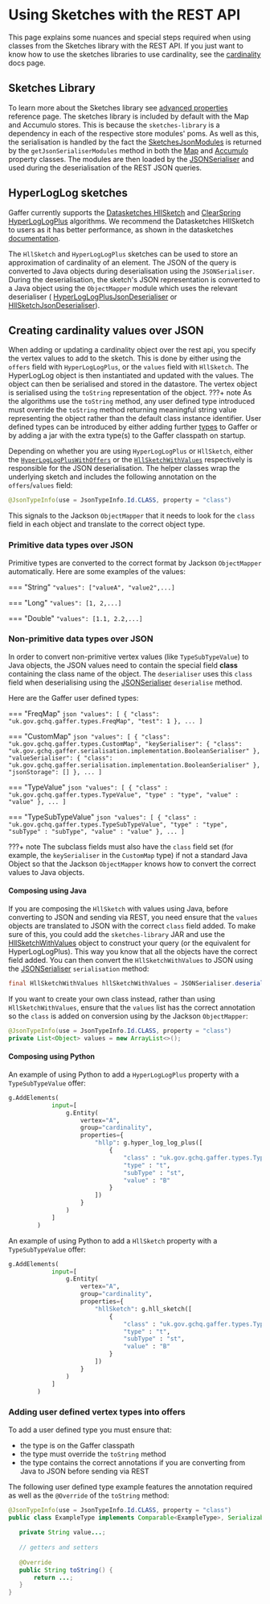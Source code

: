 # Using Sketches with the REST API

This page explains some nuances and special steps required when using classes from the Sketches library with the REST API. If you just want to know how to use the sketches libraries to
use cardinality, see the [cardinality](../getting-started/guide/cardinality.md) docs page.

## Sketches Library

To learn more about the Sketches library see [advanced properties](../../reference/properties-guide/advanced.md) reference page. 
The sketches library is included by default with the Map and Accumulo stores. This is because the `sketches-library` is a dependency in each of
the respective store modules' poms. As well as this, the serialisation is handled by the fact the 
[SketchesJsonModules](https://github.com/gchq/Gaffer/blob/v2-alpha/library/sketches-library/src/main/java/uk/gov/gchq/gaffer/sketches/serialisation/json/SketchesJsonModules.java) 
is returned by the `getJsonSerialiserModules` method in both the 
[Map](https://github.com/gchq/Gaffer/blob/a91ce4cd1e04dd0a2dfdf9633b513768fccd3507/store-implementation/map-store/src/main/java/uk/gov/gchq/gaffer/mapstore/MapStoreProperties.java#L127) 
and [Accumulo](https://github.com/gchq/Gaffer/blob/a91ce4cd1e04dd0a2dfdf9633b513768fccd3507/store-implementation/accumulo-store/src/main/java/uk/gov/gchq/gaffer/accumulostore/AccumuloProperties.java#L468) 
property classes. The modules are then loaded by the [JSONSerialiser](https://gchq.github.io/Gaffer/uk/gov/gchq/gaffer/jsonserialisation/JSONSerialiser.html) 
and used during the deserialisation of the REST JSON queries.

## HyperLogLog sketches

Gaffer currently supports the [Datasketches HllSketch](https://github.com/apache/datasketches-java/blob/master/src/main/java/org/apache/datasketches/hll/HllSketch.java) and [ClearSpring HyperLogLogPlus](https://github.com/addthis/stream-lib/blob/master/src/main/java/com/clearspring/analytics/stream/cardinality/HyperLogLogPlus.java) algorithms. We recommend the Datasketches HllSketch to users as it has better performance, as shown in the datasketches [documentation](https://datasketches.apache.org/docs/HLL/Hll_vs_CS_Hllpp.html).  

The `HllSketch` and `HyperLogLogPlus` sketches can be used to store an approximation of 
cardinality of an element. The JSON of the query is converted to Java 
objects during deserialisation using the `JSONSerialiser`. During the 
deserialisation, the sketch's JSON representation is converted to a Java 
object using the `ObjectMapper` module which uses the relevant deserialiser (
[HyperLogLogPlusJsonDeserialiser](https://github.com/gchq/Gaffer/blob/develop/library/sketches-library/src/main/java/uk/gov/gchq/gaffer/sketches/clearspring/cardinality/serialisation/json/HyperLogLogPlusJsonDeserialiser.java) or [HllSketchJsonDeserialiser](https://github.com/gchq/Gaffer/blob/develop/library/sketches-library/src/main/java/uk/gov/gchq/gaffer/sketches/datasketches/cardinality/serialisation/json/HllSketchJsonDeserialiser.java)).

## Creating cardinality values over JSON

When adding or updating a cardinality object over the rest api, you specify the vertex values to add to the sketch. 
This is done by either using the `offers` field with `HyperLogLogPlus`, or the `values` field with `HllSketch`. 
The HyperLogLog object is then instantiated and updated with
the values. The object can then be serialised and stored in the datastore. 
The vertex object is serialised using the `toString` representation of the object.
???+ note
    As the algorithms use the `toString` method, any user defined type 
    introduced must override the `toString` method returning meaningful string 
    value representing the object rather than the default class instance 
    identifier. User defined types can be introduced by either adding further 
    [types](https://gchq.github.io/Gaffer/uk/gov/gchq/gaffer/types/package-summary.html) 
    to Gaffer or by adding a jar with the extra type(s) to the Gaffer 
    classpath on startup.

Depending on whether you are using `HyperLogLogPlus` or `HllSketch`, either the 
[`HyperLogLogPlusWithOffers`](https://github.com/gchq/Gaffer/blob/develop/library/sketches-library/src/main/java/uk/gov/gchq/gaffer/sketches/clearspring/cardinality/serialisation/json/HyperLogLogPlusWithOffers.java) or the 
[`HllSketchWithValues`](https://github.com/gchq/Gaffer/blob/develop/library/sketches-library/src/main/java/uk/gov/gchq/gaffer/sketches/datasketches/cardinality/serialisation/json/HllSketchWithValues.java) 
respectively is responsible for the JSON deserialisation.
The helper classes wrap the underlying sketch and includes the following annotation on 
the `offers`/`values` field:

```java
@JsonTypeInfo(use = JsonTypeInfo.Id.CLASS, property = "class")
```

This signals to the Jackson `ObjectMapper` that it needs to look for the 
`class` field in each object and translate to the correct object type.

### Primitive data types over JSON
Primitive types are converted to the correct format by Jackson 
`ObjectMapper` automatically. Here are some examples of the values:

=== "String"
    `"values": ["valueA", "value2",...]`

=== "Long"
    `"values": [1, 2,...]`

=== "Double"
    `"values": [1.1, 2.2,...]`

### Non-primitive data types over JSON
In order to convert non-primitive vertex values (like `TypeSubTypeValue`) to Java objects, the JSON values need to contain the special field **class** 
containing the class name of the object. The `deserialiser` uses this `class` 
field when deserialising using the [JSONSerialiser](https://gchq.github.io/Gaffer/uk/gov/gchq/gaffer/jsonserialisation/JSONSerialiser.html) 
`deserialise` method. 

Here are the Gaffer user defined types:

=== "FreqMap"
    ```json
    "values": [
      {
        "class": "uk.gov.gchq.gaffer.types.FreqMap",
        "test": 1
      },
      ...
    ]
    ```

=== "CustomMap"
    ```json
    "values": [
      {
        "class": "uk.gov.gchq.gaffer.types.CustomMap",
        "keySerialiser": {
          "class": "uk.gov.gchq.gaffer.serialisation.implementation.BooleanSerialiser"
        },
        "valueSerialiser": {
          "class": "uk.gov.gchq.gaffer.serialisation.implementation.BooleanSerialiser"
        },
        "jsonStorage": []
      },
      ...
    ]
    ```

=== "TypeValue"
    ```json
    "values": [
      {
        "class" : "uk.gov.gchq.gaffer.types.TypeValue",
        "type" : "type",
        "value" : "value"
      },
      ...
    ]
    ```

=== "TypeSubTypeValue"
    ```json
    "values": [
      {
        "class" : "uk.gov.gchq.gaffer.types.TypeSubTypeValue",
        "type" : "type",
        "subType" : "subType",
        "value" : "value"
      },
      ...
    ]
    ```

???+ note
    The subclass fields must also have the `class` field set (for 
    example, the `keySerialiser` in the `CustomMap` type) if not a standard Java Object 
    so that the Jackson `ObjectMapper` knows how to convert the correct values 
    to Java objects.

#### Composing using Java

If you are composing the `HllSketch` with values using Java, before 
converting to JSON and sending via REST, you need ensure that the `values` 
objects are translated to JSON with the correct `class` field added. 
To make sure of this, you could add the `sketches-library` JAR and use the 
[HllSketchWithValues](https://github.com/gchq/Gaffer/blob/develop/library/sketches-library/src/main/java/uk/gov/gchq/gaffer/sketches/datasketches/cardinality/serialisation/json/HllSketchWithValues.java) 
object to construct your query (or the equivalent for HyperLogLogPlus). 
This way you know that all the objects have the 
correct field added. You can then convert the `HllSketchWithValues` to 
JSON using the 
[JSONSerialiser](https://gchq.github.io/Gaffer/uk/gov/gchq/gaffer/jsonserialisation/JSONSerialiser.html)
`serialisation` method:
```java
final HllSketchWithValues hllSketchWithValues = JSONSerialiser.deserialise(treeNode.toString(), HllSketchWithValues.class);
```
If you want to create your own class instead, rather than using 
`HllSketchWithValues`, ensure 
that the `values` list has the correct annotation so the `class` is added on 
conversion using by the Jackson `ObjectMapper`:

```java
@JsonTypeInfo(use = JsonTypeInfo.Id.CLASS, property = "class")
private List<Object> values = new ArrayList<>();
```

#### Composing using Python

An example of using Python to add a `HyperLogLogPlus` property with a `TypeSubTypeValue` offer:
```python
g.AddElements(
            input=[
                g.Entity(
                    vertex="A",
                    group="cardinality",
                    properties={
                        "hllp": g.hyper_log_log_plus([
                            {
                                "class" : "uk.gov.gchq.gaffer.types.TypeSubTypeValue",
                                "type" : "t",
                                "subType" : "st",
                                "value" : "B"
                            }
                        ])
                    }
                )
            ]
        )
```

An example of using Python to add a `HllSketch` property with a `TypeSubTypeValue` offer:
```python
g.AddElements(
            input=[
                g.Entity(
                    vertex="A",
                    group="cardinality",
                    properties={
                        "hllSketch": g.hll_sketch([
                            {
                                "class" : "uk.gov.gchq.gaffer.types.TypeSubTypeValue",
                                "type" : "t",
                                "subType" : "st",
                                "value" : "B"
                            }
                        ])
                    }
                )
            ]
        )
```

### Adding user defined vertex types into offers

To add a user defined type you must ensure that:

- the type is on the Gaffer classpath
- the type must override the `toString` method
- the type contains the correct annotations if you are converting from Java to
  JSON before sending via REST

The following user defined type example features the annotation required as 
well as the `@Override` of the `toString` method:

```java
@JsonTypeInfo(use = JsonTypeInfo.Id.CLASS, property = "class")
public class ExampleType implements Comparable<ExampleType>, Serializable {
   
   private String value...;
   
   // getters and setters
   
   @Override
   public String toString() {
       return ...;
   }
}
```
